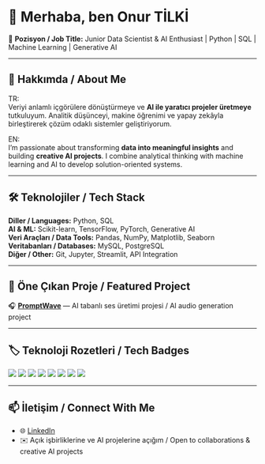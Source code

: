# 👋 Merhaba, ben Onur TİLKİ

🎯 **Pozisyon / Job Title:** Junior Data Scientist & AI Enthusiast | Python | SQL | Machine Learning | Generative AI

---

## 🧠 Hakkımda / About Me

TR:  
Veriyi anlamlı içgörülere dönüştürmeye ve **AI ile yaratıcı projeler üretmeye** tutkuluyum. Analitik düşünceyi, makine öğrenimi ve yapay zekâyla birleştirerek çözüm odaklı sistemler geliştiriyorum.

EN:  
I’m passionate about transforming **data into meaningful insights** and building **creative AI projects**. I combine analytical thinking with machine learning and AI to develop solution-oriented systems.

---

## 🛠️ Teknolojiler / Tech Stack

**Diller / Languages:** Python, SQL  
**AI & ML:** Scikit-learn, TensorFlow, PyTorch, Generative AI  
**Veri Araçları / Data Tools:** Pandas, NumPy, Matplotlib, Seaborn  
**Veritabanları / Databases:** MySQL, PostgreSQL  
**Diğer / Other:** Git, Jupyter, Streamlit, API Integration  

---

## 🌊 Öne Çıkan Proje / Featured Project

🎧 [**PromptWave**](https://github.com/username/PromptWave) — AI tabanlı ses üretimi projesi / AI audio generation project  

---


## 🏷️ Teknoloji Rozetleri / Tech Badges

<p>
  <img src="https://img.shields.io/badge/Python-3776AB?style=for-the-badge&logo=python&logoColor=white" />
  <img src="https://img.shields.io/badge/SQL-4479A1?style=for-the-badge&logo=mysql&logoColor=white" />
  <img src="https://img.shields.io/badge/Machine Learning-F7931E?style=for-the-badge&logo=keras&logoColor=white" />
  <img src="https://img.shields.io/badge/Generative AI-FF6F61?style=for-the-badge" />
  <img src="https://img.shields.io/badge/Pandas-150458?style=for-the-badge&logo=pandas&logoColor=white" />
  <img src="https://img.shields.io/badge/Numpy-013243?style=for-the-badge&logo=numpy&logoColor=white" />
  <img src="https://img.shields.io/badge/TensorFlow-FF6F61?style=for-the-badge&logo=tensorflow&logoColor=white" />
  <img src="https://img.shields.io/badge/PyTorch-EE4C2C?style=for-the-badge&logo=pytorch&logoColor=white" />
</p>

---

## 📫 İletişim / Connect With Me

- 🌐 [LinkedIn](https://www.linkedin.com/in/onurtilki/)  
- ✉️ Açık işbirliklerine ve AI projelerine açığım / Open to collaborations & creative AI projects  


